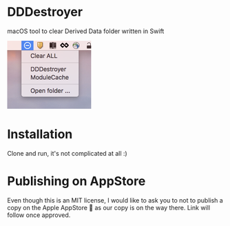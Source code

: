 # DDDestroyer
macOS tool to clear Derived Data folder written in Swift

![Screenshot](/screenshot-menu.png?raw=true "Screenshot")

# Installation
Clone and run, it's not complicated at all :)

# Publishing on AppStore
Even though this is an MIT license, I would like to ask you to not to publish a copy on the Apple AppStore 🍏 as our copy is on the way there. Link will follow once approved.
